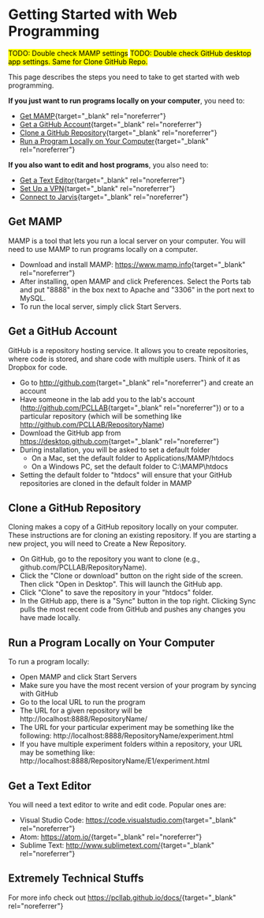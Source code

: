 # Getting Started with Web Programming

<mark>TODO: Double check MAMP settings</mark>
<mark>TODO: Double check GitHub desktop app settings. Same for Clone GitHub Repo.</mark>

This page describes the steps you need to take to get started with web programming.

**If you just want to run programs locally on your computer**, you need to:

* [Get MAMP](getting-started.md#get-mamp){target="_blank" rel="noreferrer"} <br>
* [Get a GitHub Account](getting-started.md#get-a-github-account){target="_blank" rel="noreferrer"} <br>
* [Clone a GitHub Repository](getting-started.md#clone-a-github-repository){target="_blank" rel="noreferrer"} <br>
* [Run a Program Locally on Your Computer](getting-started.md#run-a-program-locally-on-your-computer){target="_blank" rel="noreferrer"} <br>

**If you also want to edit and host programs**, you also need to:

* [Get a Text Editor](getting-started.md#get-a-text-editor){target="_blank" rel="noreferrer"} <br>
* [Set Up a VPN](../lab-experiments/lab-connections.md){target="_blank" rel="noreferrer"} <br>
* [Connect to Jarvis](../lab-experiments/lab-connections.md){target="_blank" rel="noreferrer"} <br>

## Get MAMP

MAMP is a tool that lets you run a local server on your computer. You will need to use MAMP to run programs locally on a computer.

* Download and install MAMP: <https://www.mamp.info>{target="_blank" rel="noreferrer"}
* After installing, open MAMP and click Preferences. Select the Ports tab and put "8888" in the box next to Apache and "3306" in the port next to MySQL.
* To run the local server, simply click Start Servers.

## Get a GitHub Account

GitHub is a repository hosting service. It allows you to create repositories, where code is stored, and share code with multiple users. Think of it as Dropbox for code.

* Go to <http://github.com>{target="_blank" rel="noreferrer"} and create an account
* Have someone in the lab add you to the lab's account (<http://github.com/PCLLAB>{target="_blank" rel="noreferrer"}) or to a particular repository (which will be something like http://github.com/PCLLAB/RepositoryName)
* Download the GitHub app from <https://desktop.github.com>{target="_blank" rel="noreferrer"}
* During installation, you will be asked to set a default folder
    * On a Mac, set the default folder to Applications/MAMP/htdocs
    * On a Windows PC, set the default folder to C:\MAMP\htdocs
* Setting the default folder to "htdocs" will ensure that your GitHub repositories are cloned in the default folder in MAMP

## Clone a GitHub Repository

Cloning makes a copy of a GitHub repository locally on your computer. These instructions are for cloning an existing repository. If you are starting a new project, you will need to Create a New Repository.

* On GitHub, go to the repository you want to clone (e.g., github.com/PCLLAB/RepositoryName).
* Click the "Clone or download" button on the right side of the screen. Then click "Open in Desktop". This will launch the GitHub app.
* Click "Clone" to save the repository in your "htdocs" folder.
* In the GitHub app, there is a "Sync" button in the top right. Clicking Sync pulls the most recent code from GitHub and pushes any changes you have made locally.

## Run a Program Locally on Your Computer

To run a program locally:

* Open MAMP and click Start Servers
* Make sure you have the most recent version of your program by syncing with GitHub
* Go to the local URL to run the program
* The URL for a given repository will be http://localhost:8888/RepositoryName/ 
* The URL for your particular experiment may be something like the following: http://localhost:8888/RepositoryName/experiment.html 
* If you have multiple experiment folders within a repository, your URL may be something like: http://localhost:8888/RepositoryName/E1/experiment.html 

## Get a Text Editor

You will need a text editor to write and edit code. Popular ones are:

* Visual Studio Code: <https://code.visualstudio.com>{target="_blank" rel="noreferrer"} 
* Atom: <https://atom.io/>{target="_blank" rel="noreferrer"}
* Sublime Text: <http://www.sublimetext.com/>{target="_blank" rel="noreferrer"}

## Extremely Technical Stuffs

For more info check out <https://pcllab.github.io/docs/>{target="_blank" rel="noreferrer"}